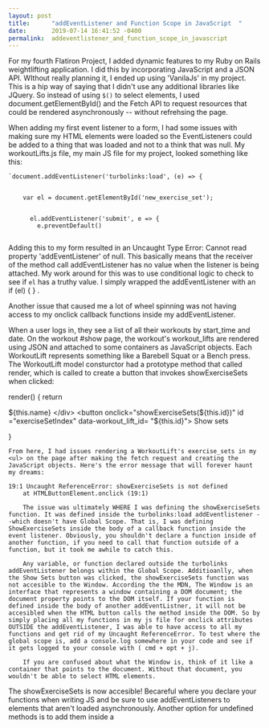 ```yaml
---
layout: post
title:      "addEventListener and Function Scope in JavaScript  "
date:       2019-07-14 16:41:52 -0400
permalink:  addeventlistener_and_function_scope_in_javascript
---
```



For my fourth Flatiron Project, I added dynamic features to my Ruby on Rails weightlifting application. I did this by incorporating JavaScript and a JSON API. WIthout really planning it, I ended up using 'VanilaJs' in my project. This is a hip way of saying that I didn't use any additional libraries like JQuery. So instead of using `$()` to select elements, I used document.getElementById() and  the Fetch API to request resources that could be rendered asynchronously -- without refrehsing the page. 

When adding my first event listener to a form, I had some issues with making sure my HTML elements were loaded so the EventListeners could be added to a thing that was loaded and not to a think that was null. My workoutLifts.js file, my main JS file for my project, looked something like this: 
```
`document.addEventListener('turbolinks:load', (e) => {
    
    
    var el = document.getElementById('new_exercise_set');

    
      el.addEventListener('submit', e => {
        e.preventDefault()
    
```

Adding this to my form resulted in an Uncaught Type Error: Cannot read property 'addEventListener' of null.  This basically means that the receiver of the method call addEventListener has no value when the listener is being attached. My work around for this was to use conditional logic to check to see if `el` has a truthy value. I simply wrapped the addEventListener with an  if (el) { } . 

Another issue that caused me a lot of wheel spinning was not having access to my onclick callback functions inside my addEventListener. 

When a user logs in, they see a list of all their workouts by start_time and date. On the workout #show page, the workout's workout_lifts are rendered using JSON and attached to some containers as JavaScript objects. Each WorkoutLift represents something like a Barebell Squat or a Bench press. The WorkoutLift model consturctor had a prototype method that called render, which is called to create a button that invokes showExerciseSets when clicked: 

render() { 
   return 
      <div id="Workout_${this.id}"> ${this.name} </div>
      <button onclick="showExerciseSets(${this.id})" id ="exerciseSetIndex" data-workout_lift_id= "${this.id}"> Show sets </button> 

  }

	
	From here, I had issues rendering a WorkoutLift's exercise_sets in my <ul> on the page after making the fetch request and creating the JavaScript objects. Here's the error message that will forever haunt my dreams: 
	
```
19:1 Uncaught ReferenceError: showExerciseSets is not defined
	at HTMLButtonElement.onclick (19:1)
```
		
		The issue was ultimately WHERE I was defining the showExerciseSets function. It was defined inside the turbolinks:load addEventlistener --which doesn't have Global Scope. That is, I was defining ShowExerciseSets inside the body of a callback function inside the event listener. Obviously, you shouldn't declare a function inside of another function, if you need to call that function outside of a function, but it took me awhile to catch this. 
		
		Any variable, or function declared outside the turbolinks addEventListener belongs within the Global Scope. Additioanlly, when the Show Sets button was clicked, the showExerciseSets function was not accesible to the Window. According the the MDN, The Window is an interface that represents a window containing a DOM document; the document property points to the DOM itself. If your function is defined inside the body of another addEventListner, it will not be accesibled when the HTML button calls the method inside the DOM. So by simply placing all my functions in my js file for onclick attributes OUTSIDE the addEventListener, I was able to have access to all my functions and get rid of my Uncaught ReferenceError. To test where the global scope is, add a console.log somewhere in your code and see if it gets logged to your console with ( cmd + opt + j). 
		
		If you are confused about what the Window is, think of it like a container that points to the document. Without that document, you wouldn't be able to select HTML elements.  
		
	
The showExerciseSets is now accesible! Becareful where you declare your functions when writing JS and be sure to use addEventListeners to elements that aren't loaded asynchronously. Another option for undefined methods is to add them inside a <script> tag on the page in which you are calling the methods. 

As challenging as it was to work through that error, it reinforced the concept of how to make something accesible in Global Scope and how function scope can prevent variables and methods from being accesible. 

Resources: 

[Cannot Read Property of addEventListener - Stack Overflow](http://stackoverflow.com/questions/26107125/cannot-read-property-addeventlistener-of-null)

[MDN Window Documentation](http://developer.mozilla.org/en-US/docs/Web/API/Window)

[Javascript variable and function scope](http://https://sitepoint.com/demystifying-javascript-variable-scope-hoisting/)
	

